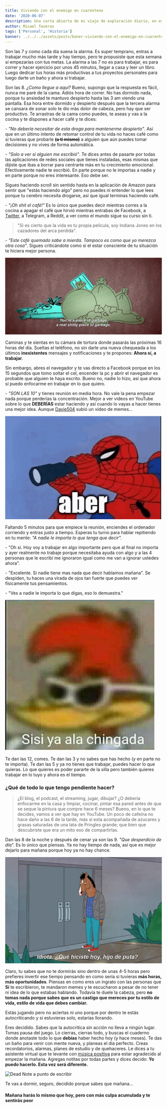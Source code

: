 ```yaml
---
title: Viviendo con el enemigo en cuarentena
date: '2020-06-07'
description: Una carta abierta de mi viaje de exploración diario, en especial ahora en cuarentena.
author: Misael Taveras
tags: ['Personal', 'Historia']
banner: ../../../assets/posts/baner-viviendo-con-el-enemigo-en-cuarentena.png
---
```

Son las 7 y como cada día suena la alarma. Es super temprano, entras a trabajar mucho màs tarde y hay tiempo, pero te propusiste que esta semana sí empezarías con tus metas. La alarma a las 7 no es para trabajar, es para correr y hacer ejercicio por unos 45 minutos, llegar a casa y leer un libro. Luego dedicar tus horas màs productivas a tus proyectos personales para luego darte un baño y ahora si trabajar.

Son las 8. *¿Como llegue a aquí?* Bueno, supongo que la respuesta es fácil, nunca me paré de la cama. Adiós hora de correr. No has dormido nada, porque tu ansiedad te mantuvo despierto hasta las 3 am viendo una pantalla. Esa hora entre dormido y despierto después que la tercera alarma se cansara de sonar solo te dio màs dolor de cabeza, pero hay que ser productivo. Te arrastras de la cama como puedes, te aseas y vas a la cocina y te dispones a hacer café y te dices:

\- *"No debería necesitar de esta droga para mantenerme despierto"*. Así que en un último intento de retomar control de tu vida no haces café como si tuvieras que probarle ~~**(a ti mismo)**~~ a alguien que aún puedes tomar decisiones y no vives de forma automática.

\- *"Solo a ver si alguien me escribió"*. Te dices antes de pasarte por todas las aplicaciones de redes sociales que tienes instaladas, esas mismas que dijiste que ibas a borrar para centrarte màs en tu crecimiento emocional. Efectivamente nadie te escribió. En parte porque no le importas a nadie y en parte porque no eres interesante. Eso debe ser.

Sigues haciendo scroll sin sentido hasta en la aplicación de Amazon para sentir que "estás haciendo algo" pero no puedes ni entender lo que lees porque tu cerebro necesita drogarse, así que igual terminas haciendo café.

\- *"¡Oh shit el café!"* Es lo único que puedes decir mientras corres a la cocina a apagar el café que hirvió mientras entrabas de Facebook, a [Twitter](https://twitter.com/taverasmisael), a Telegram,  a Reddit, a ver como el mundo sigue su curso sin ti.

> "Si es cierto que la vida es tu propia película, soy Indiana Jones en los cazadores del arca perdida".

\- *"Este café quemado sabe a mierda. Tampoco es como que yo merezca otra cosa"*. Sigues criticándote como si el estar consciente de tu situación te hiciera mejor persona.

![Bojack Horseman: Eres un pedazo de basura](../../../assets/posts/bojack-piece-of-garbage.png)

Caminas y te sientas en tu cámara de tortura donde pasarás las próximas 16 horas del día. Sueltas el teléfono, no sin darle una nueva chequeada a los últimos **inexistentes** mensajes y notificaciones y te propones: **Ahora sí, a trabajar**.

Sin embargo, abres el navegador y te vas directo a Facebook porque en los 15 segundos que tomo soltar el cel, encender la pc y abrir el navegador es probable que alguien te haya escrito. Bueno no, nadie lo hizo, así que ahora sí puedo enfocarme en trabajar en lo que quiero.

\- *"SON LAS 10"* y tienes reunión en media hora. No vale la pena empezar nada porque perderías la concentración. Mejor a ver videos en YouTube sobre lo que **DEBERÍAS** estar haciendo y así cuando lo vayas a hacer tienes una mejor idea. Aunque [Davie504](https://www.youtube.com/watch?v=5WAhJdiVmiQ) subió un video de memes...

![Spider-man Aber meme](../../../assets/posts/meme-aber.png)

Faltando 5 minutos para que empiece la reunión, enciendes el ordenador corriendo y entras justo a tiempo. Esperas tu turno para hablar repitiendo en tu mente: *"A nadie le importa lo que tenga que decir".*

\- "Oh si. Hoy voy a trabajar en algo importante pero que al final no importa y ayer realmente no trabaje porque necesitaba ayuda con algo y a las 4 personas que le escribí me ignoraron igual como me van a ignorar ustedes ahora".

\- "Excelente. Si nadie tiene mas nada que decir hablamos mañana". Se despiden, tu haces una virada de ojos tan fuerte que puedes ver físicamente tus pensamientos.

\- "Ves a nadie le importa lo que digas, eso lo demuestra."

![Pajaro loco Meme: Si si ya a la chingada](../../../assets/posts/meme-sisi-ya-a-la-chingada.png)

Te dan las 12, comes. Te dan las 3 y no sabes que has hecho (y en parte no te importa). Te dan las 5 y ya no tienes que trabajar, puedes hacer lo que quieras. Lo que quieres es poder pararte de la silla pero también quieres trabajar en lo tuyo y ahora es el tiempo.

### ¿Qué de todo lo que tengo pendiente hacer?

> ¿El blog, el podcast, el streaming, jugar, dibujar? ¿O debería enfocarme en la casa y limpiar, cocinar, pintar esa pared antes de que se seque la pintura que compre hace 6 meses? Bueno, en lo que te decides, vamos a ver que hay en YouTube. Un poco de cafeína no hace daño a las 6 de la tarde, más si esta acompañada de azucares y grasas saturadas de una lata de Pringles grande; que bien que descubriste que era un mito eso de compartirlas.

Dan las 8 de la noche y después de cenar ya son las 9. *"Que desperdicio de día".* Es lo único que piensas. Ya no hay tiempo de nada, así que es mejor dejarlo para mañana porque hoy ya no hay chance.

![Bojack: Que hiciste hoy HDP](../../../assets/posts/bojack-que-hiciste-hoy.png)

Claro, tu sabes que no te dormirás sino dentro de unas 4-5 horas pero prefieres invertir ese tiempo pensando en como sería si tuvieras **más horas, más oportunidades**. Piensas en como eres un ingrato con las personas que **Sí** te escribieron, te mandaron memes y te escucharon a pesar de no tener ni idea de lo que estabas hablando. Todavía te duele la cabeza, pero **no tomas nada porque sabes que es un castigo que mereces por tu estilo de vida, estilo de vida que debes cambiar.**

Estás jugando pero no aciertas ni uno porque por dentro te estàs autocriticando y si estuvieras solo, estarías llorando.

Eres decidido. Sabes que la autocritica sin acción no lleva a ningún lugar. Tomas pausa del juego. Lo cierras, cierras todo, y buscas el cuaderno donde anotaste todo lo que **debías** haber hecho hoy (y hace meses). Te das un baño para venir con mente nueva, y planeas el día perfecto. Creas recordatorios, alarmas, planes de estudio y de quehaceres. Le dices a tu asistente virtual que te levante con [música positiva](https://www.lifehack.org/531988/science-reveals-the-best-music-should-listen-different-time-day) para estar agradecido al empezar la mañana. Agregas notitas por todas partes y dices decido: **Yo puedo hacerlo. Esta vez será diferente.**

![Dead Note a punto de escribir](https://media.giphy.com/media/Hw0wIr1YL75VC/giphy.gif)

Te vas a dormir, seguro, decidido porque sabes que mañana...

#### Mañana harás lo mismo que hoy, pero con màs culpa acumulada y te sentirás peor

